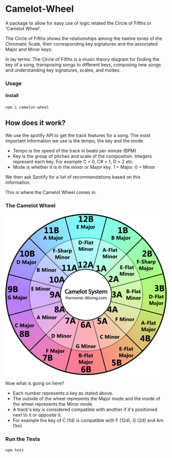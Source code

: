 # Camelot-Wheel

A package to allow for easy use of logic related the Circle of Fifths or 'Camelot Wheel'.

The Circle of Fifths shows the relationships among the twelve tones of the Chromatic Scale, their corresponding key signatures and the associated Major and Minor keys.

In lay terms: The Circle of Fifths is a music theory diagram for finding the key of a song, transposing songs to different keys, composing new songs and understanding key signatures, scales, and modes.

### Usage

#### Install

`npm i camelot-wheel`

## How does it work?

We use the spotify API to get the track features for a song. The most important information we use is the tempo, the key and the mode.

- Tempo is the speed of the track in beats per minute (BPM)
- Key is the group of pitches and scale of the composition. Integers represent each key. For example C = 0, C# = 1, D = 2 etc.
- Mode is whether it is in the minor or Major key. 1 = Major. 0 = Minor

We then ask Spotify for a list of recommendations based on this information.

This is where the Camelot Wheel comes in.

### The Camelot Wheel

![camelot-wheel](./assets/camelotwheel.png)

Now what is going on here?

- Each number represents a key as stated above.
- The outside of the wheel represents the Major mode and the inside of the wheel represents the Minor mode.
- A track's key is considered compatible with another if it's positioned next to it or opposite it.
- For example the key of C (1d) is compatible with F (12d), G (2d) and Am (1m)

### Run the Tests

```
npm test
```
